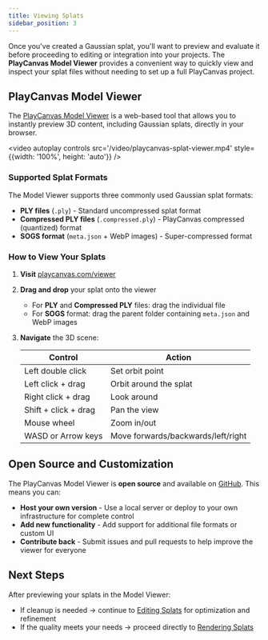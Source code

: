```yaml
---
title: Viewing Splats
sidebar_position: 3
---
```


Once you've created a Gaussian splat, you'll want to preview and evaluate it before proceeding to editing or integration into your projects. The **PlayCanvas Model Viewer** provides a convenient way to quickly view and inspect your splat files without needing to set up a full PlayCanvas project.

## PlayCanvas Model Viewer

The [PlayCanvas Model Viewer](https://playcanvas.com/viewer) is a web-based tool that allows you to instantly preview 3D content, including Gaussian splats, directly in your browser.

<video autoplay controls src='/video/playcanvas-splat-viewer.mp4' style={{width: '100%', height: 'auto'}} />

### Supported Splat Formats

The Model Viewer supports three commonly used Gaussian splat formats:

- **PLY files** (`.ply`) - Standard uncompressed splat format
- **Compressed PLY files** (`.compressed.ply`) - PlayCanvas compressed (quantized) format
- **SOGS format** (`meta.json` + WebP images) - Super-compressed format

### How to View Your Splats

1. **Visit** [playcanvas.com/viewer](https://playcanvas.com/viewer)
2. **Drag and drop** your splat onto the viewer
   - For **PLY** and **Compressed PLY** files: drag the individual file
   - For **SOGS** format: drag the parent folder containing `meta.json` and WebP images
3. **Navigate** the 3D scene:

   | Control | Action |
   |---------|--------|
   | Left double click | Set orbit point |
   | Left click + drag | Orbit around the splat |
   | Right click + drag | Look around |
   | Shift + click + drag | Pan the view |
   | Mouse wheel | Zoom in/out |
   | WASD or Arrow keys | Move forwards/backwards/left/right |

## Open Source and Customization

The PlayCanvas Model Viewer is **open source** and available on [GitHub](https://github.com/playcanvas/model-viewer). This means you can:

- **Host your own version** - Use a local server or deploy to your own infrastructure for complete control
- **Add new functionality** - Add support for additional file formats or custom UI
- **Contribute back** - Submit issues and pull requests to help improve the viewer for everyone

## Next Steps

After previewing your splats in the Model Viewer:

- If cleanup is needed → continue to [Editing Splats](../editing) for optimization and refinement
- If the quality meets your needs → proceed directly to [Rendering Splats](../rendering)
